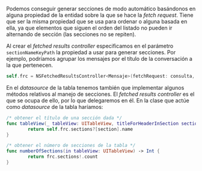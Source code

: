 
Podemos conseguir generar secciones de modo automático basándonos en alguna propiedad de la entidad sobre la que se hace la *fetch request*. Tiene que ser la misma propiedad que se usa para ordenar o alguna basada en ella, ya que elementos que siguen el orden del listado no pueden ir alternando de sección (las secciones no se repiten).

Al crear el *fetched results controller* especificamos  en el parámetro `sectionNameKeyPath` la propiedad a usar para generar secciones. Por ejemplo, podríamos agrupar los mensajes por el título de la conversación a la que pertenecen.

```swift
self.frc = NSFetchedResultsController<Mensaje>(fetchRequest: consulta, managedObjectContext: miContexto, sectionNameKeyPath: "conversacion.titulo", cacheName: "miCache")
```

En el *datasource* de la tabla tenemos también que implementar algunos métodos relativos al manejo de secciones. El *fetched results controller* es el que se ocupa de ello, por lo que delegaremos en él. En la clase que actúe como *datasource* de la tabla haríamos:

```swift
/* obtener el título de una sección dada */
func tableView(_ tableView: UITableView, titleForHeaderInSection section: Int) -> String? {
        return self.frc.sections?[section].name
}

/* obtener el número de secciones de la tabla */    
func numberOfSections(in tableView: UITableView) -> Int {
        return frc.sections!.count
}
```

